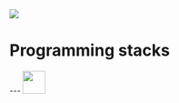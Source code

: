 <img src="https://media.alors-la.center/s/0zy8jsie.png">

<h1 text-align="center">Programming stacks</h1>
---

<img src="https://cdn.worldvectorlogo.com/logos/python-5.svg" width="40" height="40">
